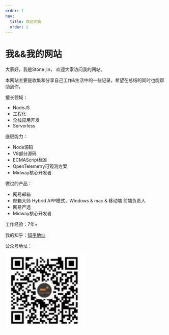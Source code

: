 ```yaml
---
order: 1
nav:
  title: 欢迎光临
  order: 1
---
```


# 我&&我的网站

大家好，我是Stone jin， 欢迎大家访问我的网站。

本网站主要是收集和分享自己工作&生活中的一些记录，希望在总结的同时也能帮助到你。

擅长领域：
- NodeJS
- 工程化
- 全栈应用开发
- Serverless

底层能力：
- Node源码
- V8部分源码
- ECMAScript标准
- OpenTelemetry可观测方案
- Midway核心开发者

做过的产品：
- 网易邮箱
- 邮箱大师 Hybrid APP模式，Windows & mac & 移动端 前端负责人
- 网易严选
- Midway核心开发者

工作经验：7年+

我的知乎：<a href="https://www.zhihu.com/people/stone-jin-52/posts" target="_blank">知乎地址</a>

公众号地址：

<img src="../../img/server/weixin.png" width="250px">

